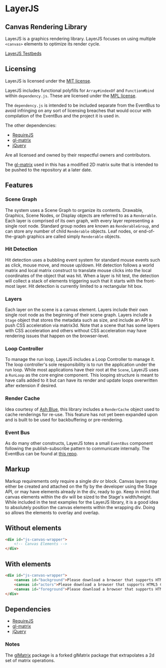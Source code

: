 # LayerJS

## Canvas Rendering Library
LayerJS is a graphics rendering library.
LayerJS focuses on using multiple ```<canvas>``` elements to optimize its render cycle.
    
[LayerJS Testbeds](http://adamrenny.github.com/LayerJS/)
    
## Licensing
LayerJS is licensed under the [MIT license](http://opensource.org/licenses/mit-license.html).

LayerJS includes functional polyfills for ```Array#indexOf``` and ```Function#bind``` within ```dependency.js```. These are licensed under the [MPL license](http://www.mozilla.org/MPL/2.0/).

The ```dependency.js``` is intended to be included separate from the EventBus to avoid infringing on any sort of licensing breaches that would occur with compilation of the EventBus and the project it is used in.

The other dependencies:
 - [RequireJS](http://requirejs.org/)
 - [gl-matrix](https://github.com/toji/gl-matrix)
 - [jQuery](http://jquery.com/)
 
Are all licensed and owned by their respectful owners and contributors.

The [gl-matrix](https://github.com/toji/gl-matrix) used in this has a modified 2D matrix suite that is intended to be pushed to the repository at a later date.

## Features

### Scene Graph
The system uses a Scene Graph to organize its contents. 
Drawable, Graphics, Scene Nodes, or Display objects are referred to as a ```Renderable```. 
Each layer is comprised of its own graph, with every layer representing a single root node. 
Standard group nodes are known as ```RenderableGroup```, and can store any number of child ```Renderable``` objects.
Leaf nodes, or end-of-the-graph graphics are called simply ```Renderable``` objects.

### Hit Detection
Hit detection uses a bubbling event system for standard mouse events such as click, mouse move, and mouse up/down. 
Hit detection follows a world matrix and local matrix construct to translate mouse clicks into the local coordinates of the object that was hit. 
When a layer is hit test, the detection will collect a stack of elements triggering such that it starts with the front-most layer.
Hit detection is currently limited to a rectangular hit box.

### Layers
Each layer on the scene is a canvas element. 
Layers include their own single root node as the beginning of their scene graph. 
Layers include a ```Stage``` object that stores the metadata such as size, and include an API to push CSS acceleration via matrix3d. 
Note that a scene that has some layers with CSS acceleration and others without CSS acceleration may have rendering issues that happen on the browser-level.

### Loop Controller
To manage the run loop, LayerJS includes a Loop Controller to manage it. 
The loop controller's sole responsibility is to run the application under the run loop. 
While most applications have their root at the ```Scene```, LayerJS uses a ```RunLoop``` as the core engine component. 
This looping structure is meant to have calls added to it but can have its render and update loops overwritten after extension if desired.

### Render Cache
Idea courtesy of [Ash Blue](http://blueashes.com/), this library includes a ```RenderCache``` object used to cache renderings for re-use. 
This feature has not yet been expanded upon and is built to be used for backbuffering or pre-rendering.

### Event Bus
As do many other constructs, LayerJS totes a small ```EventBus``` component following the publish-subscribe pattern to communicate internally. The EventBus can be found at [this repo](https://github.com/adamRenny/Events).

## Markup
Markup requirements only require a single div or block. 
Canvas layers may either be created and attached on the fly by the developer using the Stage API, or may have elements already in the div, ready to go. 
Keep in mind that canvas elements within the div will be sized to the Stage's width/height. 
While included in the test examples for the LayerJS library, it is a good idea to absolutely position the canvas elements within the wrapping div. 
Doing so allows the elements to overlay and overlap.

Without elements
-----
```html
<div id="js-canvas-wrapper">
    <!-- Canvas Elements -->
</div>
```

With elements
-----
```html
<div id="js-canvas-wrapper">
    <canvas id="background">Please download a browser that supports HTML5 Canvas</canvas>
    <canvas id="actors">Please download a browser that supports HTML5 Canvas</canvas>
    <canvas id="foreground">Please download a browser that supports HTML5 Canvas</canvas>
</div>
```

## Dependencies
 - [RequireJS](http://requirejs.org/)
 - [gl-matrix](https://github.com/toji/gl-matrix)
 - [jQuery](http://jquery.com/)
 
### Notes
The [glMatrix](https://github.com/toji/gl-matrix) package is a forked glMatrix package that extrapolates a 2d set of matrix operations.
